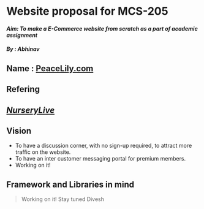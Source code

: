 # Website proposal for MCS-205
#### _Aim: To make a E-Commerce website from scratch as a part of academic assignment_
#### _By : Abhinav_

## Name : [PeaceLily.com](#)
## Refering 
## _[NurseryLive](https://NurseryLive.com)_
## Vision
* To have a discussion corner, with no sign-up required, to attract more traffic on the website.
* To have an inter customer messaging portal for premium members. 
* Working on it!
## Framework and Libraries in mind
> Working on it! Stay tuned Divesh
